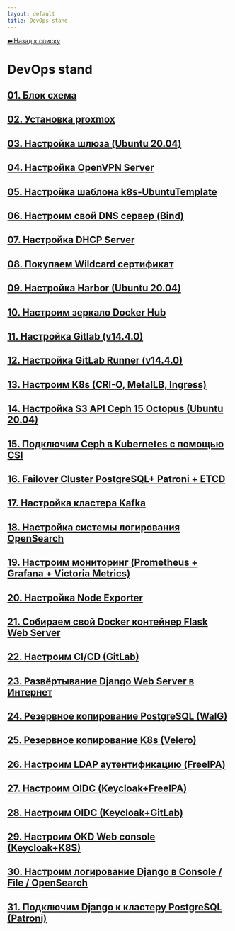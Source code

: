 ```yaml
---
layout: default
title: DevOps stand
---
```

<a class="back-link" href="index.html">⬅ Назад к списку</a>

# DevOps stand

<div class="grid">

  <a class="card" href="01_блок_схема.html">
    <h2>01. Блок схема</h2>
  </a>

  <a class="card" href="02_установка_proxmox.html">
    <h2>02. Установка proxmox</h2>
  </a>

  <a class="card" href="03_Настройка_шлюза_(Ubuntu_20.04).html">
    <h2>03. Настройка шлюза (Ubuntu 20.04)</h2>
  </a>

  <a class="card" href="04_Настройка_OpenVPN_Server.html">
    <h2>04. Настройка OpenVPN Server</h2>
  </a>

  <a class="card" href="05_Настройка_шаблона_k8s-UbuntuTemplate.html">
    <h2>05. Настройка шаблона k8s-UbuntuTemplate</h2>
  </a>

  <a class="card" href="06_Настроим_свой_DNS_сервер_(Bind).html">
    <h2>06. Настроим свой DNS сервер (Bind)</h2>
  </a>

  <a class="card" href="07_Настройка_DHCP_Server.html">
    <h2>07. Настройка DHCP Server</h2>
  </a>

  <a class="card" href="08_Покупаем_Wildcard_сертификат.html">
    <h2>08. Покупаем Wildcard сертификат</h2>
  </a>

  <a class="card" href="09_Настройка_Harbor_(Ubuntu_20.04).html">
    <h2>09. Настройка Harbor (Ubuntu 20.04)</h2>
  </a>

  <a class="card" href="10_Настроим_зеркало_Docker_Hub.html">
    <h2>10. Настроим зеркало Docker Hub</h2>
  </a>

  <a class="card" href="11_Настройка_Gitlab_(v14.4.0).html">
    <h2>11. Настройка Gitlab (v14.4.0)</h2>
  </a>

  <a class="card" href="12_Настройка_GitLab_Runner_(v14.4.0).html">
    <h2>12. Настройка GitLab Runner (v14.4.0)</h2>
  </a>

  <a class="card" href="13_Настроим_K8s_(CRI-O,_MetalLB,_Ingress).html">
    <h2>13. Настроим K8s (CRI-O, MetalLB, Ingress)</h2>
  </a>

  <a class="card" href="14_Настройка_S3_API_Ceph_15_Octopus_(Ubuntu_20.04).html">
    <h2>14. Настройка S3 API Ceph 15 Octopus (Ubuntu 20.04)</h2>
  </a>

  <a class="card" href="15_Подключим_Ceph_в_Kubernetes_с_помощью_CSI.html">
    <h2>15. Подключим Ceph в Kubernetes с помощью CSI</h2>
  </a>

  <a class="card" href="16_Failover_Cluster_PostgreSQL+_Patroni_+_ETCD.html">
    <h2>16. Failover Cluster PostgreSQL+ Patroni + ETCD</h2>
  </a>

  <a class="card" href="17_Настройка_кластера_Kafka.html">
    <h2>17. Настройка кластера Kafka</h2>
  </a>

  <a class="card" href="18_Настройка_системы_логирования_OpenSearch.html">
    <h2>18. Настройка системы логирования OpenSearch</h2>
  </a>

  <a class="card" href="19_Настроим_мониторинг_(Prometheus_+_Grafana_+_Victoria_Metrics).html">
    <h2>19. Настроим мониторинг (Prometheus + Grafana + Victoria Metrics)</h2>
  </a>

  <a class="card" href="20_Настройка_Node_Exporter.html">
    <h2>20. Настройка Node Exporter</h2>
  </a>

  <a class="card" href="21_Собираем_свой_Docker_контейнер_Flask_Web_Server.html">
    <h2>21. Собираем свой Docker контейнер Flask Web Server</h2>
  </a>

  <a class="card" href="22_Настроим_CI_CD_(GitLab).html">
    <h2>22. Настроим CI/CD (GitLab)</h2>
  </a>

  <a class="card" href="23_Развёртывание_Django_Web_Server_в_Интенет.html">
    <h2>23. Развёртывание Django Web Server в Интернет</h2>
  </a>

  <a class="card" href="24_Резервное_копирование_РоstgrеSQL_(WalG).html">
    <h2>24. Резервное копирование PostgreSQL (WalG)</h2>
  </a>

  <a class="card" href="25_Резервное_копирование_K8s_(Velero).html">
    <h2>25. Резервное копирование K8s (Velero)</h2>
  </a>

  <a class="card" href="26_Настроим_LDAP_аутентификацию_(FreeIPA).html">
    <h2>26. Настроим LDAP аутентификацию (FreeIPA)</h2>
  </a>

  <a class="card" href="27_Настроим_OIDC_(Keycloak+FreeIPA).html">
    <h2>27. Настроим OIDC (Keycloak+FreeIPA)</h2>
  </a>

  <a class="card" href="28_Настроим_OIDC_(Keycloak+GitLab).html">
    <h2>28. Настроим OIDC (Keycloak+GitLab)</h2>
  </a>

  <a class="card" href="29_Настроим_OKD_Web_console_(Keycloak+K8S).html">
    <h2>29. Настроим OKD Web console (Keycloak+K8S)</h2>
  </a>

  <a class="card" href="30_Настроим_логирование_Django_в_Console___File___OpenSearch.html">
    <h2>30. Настроим логирование Django в Console / File / OpenSearch</h2>
  </a>

  <a class="card" href="31_Подключим_Django_к_кластеру_PostgreSQL_(Patroni).html">
    <h2>31. Подключим Django к кластеру PostgreSQL (Patroni)</h2>
  </a>

</div>
